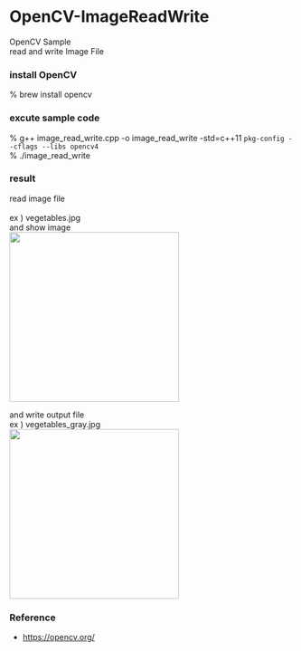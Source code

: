 OpenCV-ImageReadWrite
===============

OpenCV Sample <br/>
read and write Image File <br/>

### install OpenCV
% brew install opencv <br/>

### excute sample code 
% g++  image_read_write.cpp -o image_read_write -std=c++11 `pkg-config --cflags --libs opencv4` <br/>
% ./image_read_write<br/>

### result 
read image file  <br/>  
ex ) vegetables.jpg <br/>
and show image  <br/>
<image src="https://raw.githubusercontent.com/ohwada/MAC_cpp_Samples/master/OpenCV-ImageReadWrite/result/screenshot_imshow.png" width="300" /><br/>

and write output file  <br/>
 ex ) vegetables_gray.jpg  <br/>
<image src="https://raw.githubusercontent.com/ohwada/MAC_cpp_Samples/master/OpenCV-ImageReadWrite/result/vegetables_gray.jpg" width="300" /><br/>

### Reference <br/>
- https://opencv.org/  <br/>

